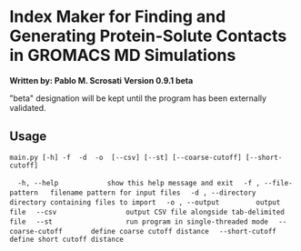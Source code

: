 # Index Maker for Finding and Generating Protein-Solute Contacts in GROMACS MD Simulations
**Written by: Pablo M. Scrosati**
**Version 0.9.1 beta**

"beta" designation will be kept until the program has been externally validated.

## Usage
`main.py [-h] -f  -d  -o  [--csv] [--st] [--coarse-cutoff] [--short-cutoff]`

`  -h, --help            show this help message and exit`
`  -f , --file-pattern   filename pattern for input files`
`  -d , --directory      directory containing files to import`
`  -o , --output         output file`
`  --csv                 output CSV file alongside tab-delimited file`
`  --st                  run program in single-threaded mode`
`  --coarse-cutoff       define coarse cutoff distance`
`  --short-cutoff        define short cutoff distance`
